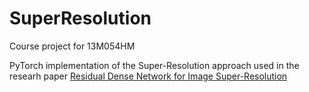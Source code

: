 # SuperResolution
Course project for 13М054НМ

PyTorch implementation of the Super-Resolution approach used in the researh paper [Residual Dense Network for Image Super-Resolution](https://arxiv.org/pdf/1802.08797.pdf)
